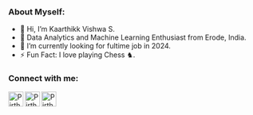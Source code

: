 ### **About Myself:**
- 👋 Hi, I’m Kaarthikk Vishwa S.
- 👀 Data Analytics and Machine Learning Enthusiast from Erode, India.
- 🌱 I’m currently looking for fultime job in 2024.
- ⚡ Fun Fact: I love playing Chess ♞.

### **Connect with me:**
[<img align="left" alt="Pirthvi Hasan | LinkedIn" height="30px" src="https://img.icons8.com/doodle/2x/linkedin--v2.png" />][linkedin]
[<img align="left" alt="Pirthvi Hasan | Whatsapp" height="30px" src="https://img.icons8.com/doodle/2x/whatsapp.png" />][whatsapp]
[<img align="left" alt="Pirthvi Hasan | Gmail" height="30px" src="https://img.icons8.com/doodle/2x/gmail.png" />][gmail]

[linkedin]: https://www.linkedin.com/in/s-kaarthikk-vishwa/
[whatsapp]: https://wa.me/916382444861
[gmail]: mailto:kaarthikkvishwa04@gmail.com
